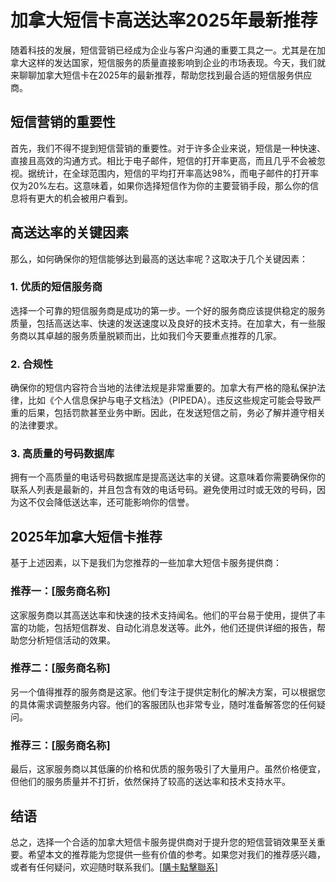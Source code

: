 # 加拿大短信卡高送达率2025年最新推荐

随着科技的发展，短信营销已经成为企业与客户沟通的重要工具之一。尤其是在加拿大这样的发达国家，短信服务的质量直接影响到企业的市场表现。今天，我们就来聊聊加拿大短信卡在2025年的最新推荐，帮助您找到最合适的短信服务供应商。

## 短信营销的重要性

首先，我们不得不提到短信营销的重要性。对于许多企业来说，短信是一种快速、直接且高效的沟通方式。相比于电子邮件，短信的打开率更高，而且几乎不会被忽视。据统计，在全球范围内，短信的平均打开率高达98%，而电子邮件的打开率仅为20%左右。这意味着，如果你选择短信作为你的主要营销手段，那么你的信息将有更大的机会被用户看到。

## 高送达率的关键因素

那么，如何确保你的短信能够达到最高的送达率呢？这取决于几个关键因素：

### 1. 优质的短信服务商

选择一个可靠的短信服务商是成功的第一步。一个好的服务商应该提供稳定的服务质量，包括高送达率、快速的发送速度以及良好的技术支持。在加拿大，有一些服务商以其卓越的服务质量脱颖而出，比如我们今天要重点推荐的几家。

### 2. 合规性

确保你的短信内容符合当地的法律法规是非常重要的。加拿大有严格的隐私保护法律，比如《个人信息保护与电子文档法》（PIPEDA）。违反这些规定可能会导致严重的后果，包括罚款甚至业务中断。因此，在发送短信之前，务必了解并遵守相关的法律要求。

### 3. 高质量的号码数据库

拥有一个高质量的电话号码数据库是提高送达率的关键。这意味着你需要确保你的联系人列表是最新的，并且包含有效的电话号码。避免使用过时或无效的号码，因为这不仅会降低送达率，还可能影响你的信誉。

## 2025年加拿大短信卡推荐

基于上述因素，以下是我们为您推荐的一些加拿大短信卡服务提供商：

### 推荐一：[服务商名称]

这家服务商以其高送达率和快速的技术支持闻名。他们的平台易于使用，提供了丰富的功能，包括短信群发、自动化消息发送等。此外，他们还提供详细的报告，帮助您分析短信活动的效果。

### 推荐二：[服务商名称]

另一个值得推荐的服务商是这家。他们专注于提供定制化的解决方案，可以根据您的具体需求调整服务内容。他们的客服团队也非常专业，随时准备解答您的任何疑问。

### 推荐三：[服务商名称]

最后，这家服务商以其低廉的价格和优质的服务吸引了大量用户。虽然价格便宜，但他们的服务质量并不打折，依然保持了较高的送达率和技术支持水平。

## 结语

总之，选择一个合适的加拿大短信卡服务提供商对于提升您的短信营销效果至关重要。希望本文的推荐能为您提供一些有价值的参考。如果您对我们的推荐感兴趣，或者有任何疑问，欢迎随时联系我们。[[購卡點擊聯系](https://t.me/s/SXDXQF)]